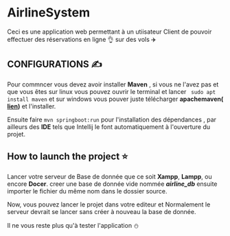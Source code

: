 # AirlineSystem
Ceci es une application web permettant à un utiisateur Client de pouvoir effectuer des réservations en ligne 👌 sur des vols :airplane:

## CONFIGURATIONS :writing_hand:
  Pour commncer vous devez avoir installer **Maven** , si vous ne l'avez pas et que vous êtes sur linux vous pouvez ouvrir le terminal et lancer ` sudo apt install maven` et sur windows vous pouver juste télécharger **apachemaven( [lien](https://maven.apache.org/download.cgi))** et l'installer.

  Ensuite faire `mvn springboot:run` pour l'installation des dépendances , par ailleurs des **IDE** tels que  Intellij le font automatiquement à l'ouverture du projet.

## How to launch the project :star:
Lancer votre serveur de Base de donnée que ce soit **Xampp**, **Lampp**, ou encore **Docer**. creer une base de donnée vide nommée _**airline_db**_ ensuite importer le fichier du même nom dans le dossier source.

Now, vous pouvez lancer le projet dans votre editeur et Normalement le serveur devrait se lancer sans créer à nouveau la base de donnée.

Il ne vous reste plus qu'à tester l'application :snowman:
